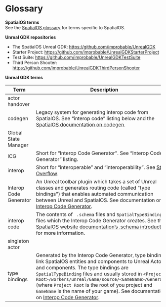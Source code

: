 # Glossary

**SpatialOS terms**<br/>
See the [SpatialOS glossary](https://docs.improbable.io/reference/latest/shared/glossary) for terms specific to SpatialOS.

**Unreal GDK repositories**<br/>
* The SpatialOS Unreal GDK: https://github.com/improbable/UnrealGDK
* Starter Project: https://github.com/improbable/UnrealGDKStarterProject
* Test Suite: https://github.com/improbable/UnrealGDKTestSuite
* Third Person Shooter: https://github.com/improbable/UnrealGDKThirdPersonShooter

**Unreal GDK terms**<br/>

| Term | Description | 
| ---- | ---- |
| actor handover |  |
| codegen | Legacy system for generating interop code from SpatialOS. See “interop code” listing below and the [SpatialOS documentation on codegen](https://docs.improbable.io/reference/13.1/shared/spatial-cli/spatial-worker-codegen). |
| Global State Manager |  |
| ICG | Short for “Interop Code Generator”. See “Interop Code Generator” listing. |
| interop | Short for “interoperable” and “interoperability”. See [Stack Overflow](https://stackoverflow.com/questions/5300383/interoperability). |
| Interop Code Generator | An Unreal toolbar plugin which takes a set of Unreal classes and generates routing code (called "type bindings") that enables automated communication between Unreal and SpatialOS. See documentation on [Interop Code Generator](interop.md).|
|interop code |The contents of ` .schema` files and `SpatialTypeBinding` files which the Interop Code Generator creates. See the [SpatialOS website documentation’s .schema introduction](https://docs.improbable.io/reference/latest/shared/schema/introduction) for more information. |
| singleton actor |  |
| type bindings | Generated by the Interop Code Generator,  type bindings link SpatialOS entities and components to Unreal Actors and components. The type bindings are `SpatialTypeBinding` files and usually stored in `<Project Root>/workers/unreal/Game/source/<GameName>/Generated/` (where `Project Root` is the root of you project and  `GameName` is the name of your game). See documentation on [Interop Code Generator](interop.md).|

[//]: # (Editorial review status: Full review 2018-07-23)
[//]: # (Issues to deal with, but not limited to:)
[//]: # (1. Adding more terms)